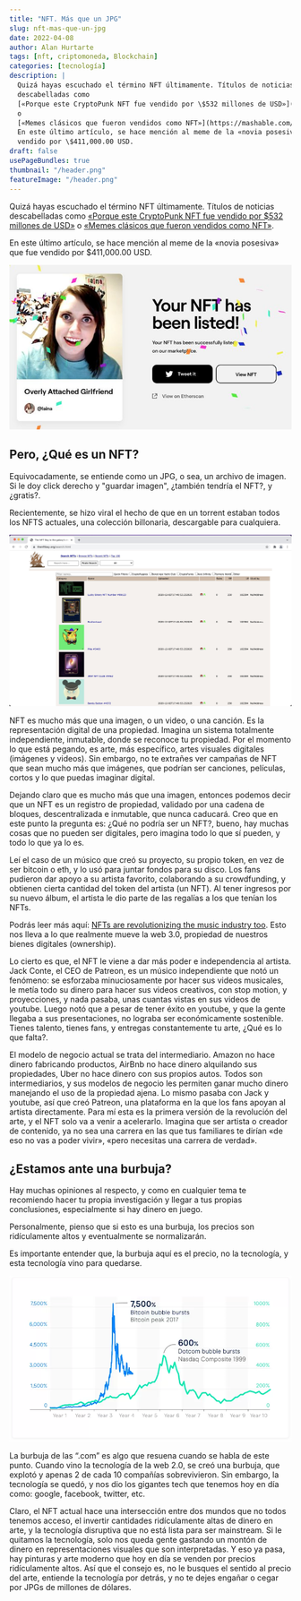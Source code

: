 ```yaml
---
title: "NFT. Más que un JPG"
slug: nft-mas-que-un-jpg
date: 2022-04-08
author: Alan Hurtarte
tags: [nft, criptomoneda, Blockchain]
categories: [tecnología]
description: |
  Quizá hayas escuchado el término NFT últimamente. Títulos de noticias
  descabelladas como
  [«Porque este CryptoPunk NFT fue vendido por \$532 millones de USD»](https://www.cnet.com/news/why-this-cryptopunk-nft-sold-for-532-million-sort-of/)
  o
  [«Memes clásicos que fueron vendidos como NFT»](https://mashable.com/article/classic-memes-sold-nft-prices).
  En este último artículo, se hace mención al meme de la «novia posesiva» que fue
  vendido por \$411,000.00 USD.
draft: false
usePageBundles: true
thumbnail: "/header.png"
featureImage: "/header.png"
---
```


<!-- # NFT. Más que un JPG -->
<!-- **Autor**: [Alan Hurtarte](../../authors/alan-hurtarte.md) -->

Quizá hayas escuchado el término NFT últimamente. Títulos de noticias
descabelladas como
[«Porque este CryptoPunk NFT fue vendido por \$532 millones de USD»](https://www.cnet.com/news/why-this-cryptopunk-nft-sold-for-532-million-sort-of/)
o
[«Memes clásicos que fueron vendidos como NFT»](https://mashable.com/article/classic-memes-sold-nft-prices).

En este último artículo, se hace mención al meme de la «novia posesiva» que fue
vendido por \$411,000.00 USD.

<!-- TEASER_END -->

![Overly attached Girlfriend MEME](nft-girlfriend-overly-attached.jpeg "Overly attached Girlfriend MEME")

## Pero, ¿Qué es un NFT?

Equivocadamente, se entiende como un JPG, o sea, un archivo de imagen. Si le doy
click derecho y "guardar imagen", ¿también tendría el NFT?, y ¿gratis?.

Recientemente, se hizo viral el hecho de que en un torrent estaban todos los
NFTS actuales, una colección billonaria, descargable para cualquiera.

![Torrents de NFTs](nft-torrents.jpeg "Torrents de NFTs")

NFT es mucho más que una imagen, o un video, o una canción. Es la representación
digital de una propiedad. Imagina un sistema totalmente independiente,
inmutable, donde se reconoce tu propiedad. Por el momento lo que está pegando,
es arte, más específico, artes visuales digitales (imágenes y videos). Sin
embargo, no te extrañes ver campañas de NFT que sean mucho más que imágenes, que
podrían ser canciones, películas, cortos y lo que puedas imaginar digital.

Dejando claro que es mucho más que una imagen, entonces podemos decir que un NFT
es un registro de propiedad, validado por una cadena de bloques, descentralizada
e inmutable, que nunca caducará. Creo que en este punto la pregunta es: ¿Qué no
podría ser un NFT?, bueno, hay muchas cosas que no pueden ser digitales, pero
imagina todo lo que sí pueden, y todo lo que ya lo es.

Leí el caso de un músico que creó su proyecto, su propio token, en vez de ser
bitcoin o eth, y lo usó para juntar fondos para su disco. Los fans pudieron dar
apoyo a su artista favorito, colaborando a su crowdfunding, y obtienen cierta
cantidad del token del artista (un NFT). Al tener ingresos por su nuevo álbum,
el artista le dio parte de las regalías a los que tenían los NFTs.

Podrás leer más aquí:
[NFTs are revolutionizing the music industry too](https://fortune.com/2021/10/29/nfts-music-industry/).
Esto nos lleva a lo que realmente mueve la web 3.0, propiedad de nuestros bienes
digitales (ownership).

Lo cierto es que, el NFT le viene a dar más poder e independencia al artista.
Jack Conte, el CEO de Patreon, es un músico independiente que notó un fenómeno:
se esforzaba minuciosamente por hacer sus videos musicales, le metía todo su
dinero para hacer sus videos creativos, con stop motion, y proyecciones, y nada
pasaba, unas cuantas vistas en sus videos de youtube. Luego notó que a pesar de
tener éxito en youtube, y que la gente llegaba a sus presentaciones, no lograba
ser económicamente sostenible. Tienes talento, tienes fans, y entregas
constantemente tu arte, ¿Qué es lo que falta?.

El modelo de negocio actual se trata del intermediario. Amazon no hace dinero
fabricando productos, AirBnb no hace dinero alquilando sus propiedades, Uber no
hace dinero con sus propios autos. Todos son intermediarios, y sus modelos de
negocio les permiten ganar mucho dinero manejando el uso de la propiedad ajena.
Lo mismo pasaba con Jack y youtube, así que creó Patreon, una plataforma en la
que los fans apoyan al artista directamente. Para mí esta es la primera versión
de la revolución del arte, y el NFT solo va a venir a acelerarlo. Imagina que
ser artista o creador de contenido, ya no sea una carrera en las que tus
familiares te dirían «de eso no vas a poder vivir», «pero necesitas una carrera
de verdad».

## ¿Estamos ante una burbuja?

Hay muchas opiniones al respecto, y como en cualquier tema te recomiendo hacer
tu propia investigación y llegar a tus propias conclusiones, especialmente si
hay dinero en juego.

Personalmente, pienso que si esto es una burbuja, los precios son ridículamente
altos y eventualmente se normalizarán.

Es importante entender que, la burbuja aquí es el precio, no la tecnología, y
esta tecnología vino para quedarse.

![Burbuja de las .com](dotcom-bubble.webp "Bubuja de las .com")

La burbuja de las “.com” es algo que resuena cuando se habla de este punto.
Cuando vino la tecnología de la web 2.0, se creó una burbuja, que explotó y
apenas 2 de cada 10 compañías sobrevivieron. Sin embargo, la tecnología se
quedó, y nos dio los gigantes tech que tenemos hoy en día como: google,
facebook, twitter, etc.

Claro, el NFT actual hace una intersección entre dos mundos que no todos tenemos
acceso, el invertir cantidades ridículamente altas de dinero en arte, y la
tecnología disruptiva que no está lista para ser mainstream. Si le quitamos la
tecnología, solo nos queda gente gastando un montón de dinero en
representaciones visuales que son interpretadas. Y eso ya pasa, hay pinturas y
arte moderno que hoy en día se venden por precios ridículamente altos. Así que
el consejo es, no le busques el sentido al precio del arte, entiende la
tecnología por detrás, y no te dejes engañar o cegar por JPGs de millones de
dólares.
